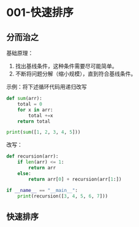 # 001-快速排序
## 分而治之
基础原理：
1. 找出基线条件，这种条件需要尽可能简单。
2. 不断将问题分解（缩小规模），直到符合基线条件。

示例：将下述循环代码用递归改写
```python
def sum(arr):
    total = 0
    for x in arr:
        total +=x
    return total

print(sum([1, 2, 3, 4, 5]))
```

改写：
```python
def recursion(arr):
    if len(arr) <= 1:
        return arr
    else:
        return arr[0] + recursion(arr[1:])

if __name__ == "__main__":
    print(recursion([3, 4, 5, 6, 7]))
```

## 快速排序
